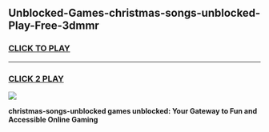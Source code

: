 
## Unblocked-Games-christmas-songs-unblocked-Play-Free-3dmmr
<h3>
<a href="https://premium76.site?title=christmas-songs-unblocked&ref=23A">CLICK TO PLAY</a></h3>
<hr>

<h3>
<a href="https://premium76.site?title=christmas-songs-unblocked&ref=23A">CLICK 2 PLAY</a>
  
</h3>

<a href="https://premium76.site?title=christmas-songs-unblocked&ref=23A"><img src="https://clearcache.store/games.png"></a>


**christmas-songs-unblocked games unblocked: Your Gateway to Fun and Accessible Online Gaming**
